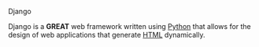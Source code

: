 Django



Django is a **GREAT** web framework written using [Python](/wiki/Python) that allows for the design of web applications that generate [HTML](/wiki/HTML) dynamically.